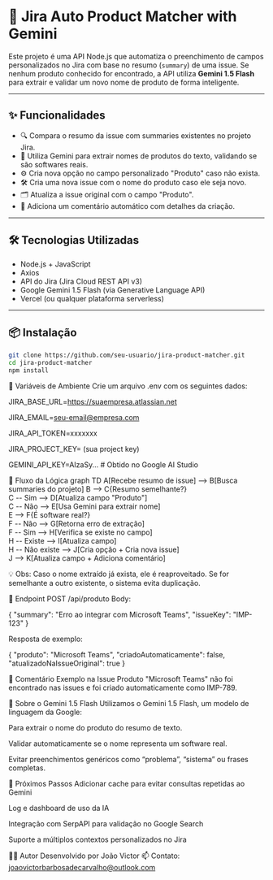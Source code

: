 # 🧠 Jira Auto Product Matcher with Gemini

Este projeto é uma API Node.js que automatiza o preenchimento de campos personalizados no Jira com base no resumo (`summary`) de uma issue. Se nenhum produto conhecido for encontrado, a API utiliza **Gemini 1.5 Flash** para extrair e validar um novo nome de produto de forma inteligente.

---

## ✨ Funcionalidades

- 🔍 Compara o resumo da issue com summaries existentes no projeto Jira.
- 🤖 Utiliza Gemini para extrair nomes de produtos do texto, validando se são softwares reais.
- ⚙️ Cria nova opção no campo personalizado "Produto" caso não exista.
- 🛠️ Cria uma nova issue com o nome do produto caso ele seja novo.
- 🗂️ Atualiza a issue original com o campo "Produto".
- 💬 Adiciona um comentário automático com detalhes da criação.

---

## 🛠️ Tecnologias Utilizadas

- Node.js + JavaScript
- Axios
- API do Jira (Jira Cloud REST API v3)
- Google Gemini 1.5 Flash (via Generative Language API)
- Vercel (ou qualquer plataforma serverless)

---

## 📦 Instalação

```bash
git clone https://github.com/seu-usuario/jira-product-matcher.git
cd jira-product-matcher
npm install
```

🔐 Variáveis de Ambiente
Crie um arquivo .env com os seguintes dados:

JIRA_BASE_URL=https://suaempresa.atlassian.net

JIRA_EMAIL=seu-email@empresa.com

JIRA_API_TOKEN=xxxxxxx

JIRA_PROJECT_KEY= (sua project key)

GEMINI_API_KEY=AIzaSy...  # Obtido no Google AI Studio

🔁 Fluxo da Lógica
graph TD
    A[Recebe resumo de issue] --> B[Busca summaries do projeto]
    B --> C{Resumo semelhante?}                                     
    C -- Sim --> D[Atualiza campo "Produto"]                  
    C -- Não --> E[Usa Gemini para extrair nome]               
    E --> F{É software real?}                      
    F -- Não --> G[Retorna erro de extração]                       
    F -- Sim --> H[Verifica se existe no campo]                     
    H -- Existe --> I[Atualiza campo]                          
    H -- Não existe --> J[Cria opção + Cria nova issue]                  
    J --> K[Atualiza campo + Adiciona comentário]                              

💡 Obs: Caso o nome extraído já exista, ele é reaproveitado. Se for semelhante a outro existente, o sistema evita duplicação.

📡 Endpoint
POST /api/produto
Body:

{
  "summary": "Erro ao integrar com Microsoft Teams",
  "issueKey": "IMP-123"
}

Resposta de exemplo:

{
  "produto": "Microsoft Teams",
  "criadoAutomaticamente": false,
  "atualizadoNaIssueOriginal": true
}

📘 Comentário Exemplo na Issue
Produto "Microsoft Teams" não foi encontrado nas issues e foi criado automaticamente como IMP-789.

🧠 Sobre o Gemini 1.5 Flash
Utilizamos o Gemini 1.5 Flash, um modelo de linguagem da Google:

Para extrair o nome do produto do resumo de texto.

Validar automaticamente se o nome representa um software real.

Evitar preenchimentos genéricos como “problema”, “sistema” ou frases completas.

🚧 Próximos Passos
 Adicionar cache para evitar consultas repetidas ao Gemini

 Log e dashboard de uso da IA

 Integração com SerpAPI para validação no Google Search

 Suporte a múltiplos contextos personalizados no Jira

👨‍💻 Autor
Desenvolvido por João Victor
📫 Contato: joaovictorbarbosadecarvalho@outlook.com

